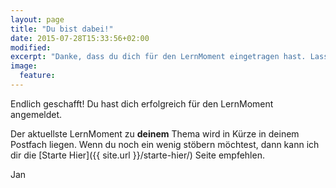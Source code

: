 ```yaml
---
layout: page
title: "Du bist dabei!"
date: 2015-07-28T15:33:56+02:00
modified:
excerpt: "Danke, dass du dich für den LernMoment eingetragen hast. Lass uns gemeinsam Softwareentwicklung ein bisschen professioneller machen."
image:
  feature:
---
```


Endlich geschafft! Du hast dich erfolgreich für den LernMoment angemeldet.

Der aktuellste LernMoment zu **deinem** Thema wird in Kürze in deinem Postfach liegen. Wenn du noch ein wenig stöbern möchtest, dann kann ich dir die [Starte Hier]({{ site.url }}/starte-hier/) Seite empfehlen.

Jan
